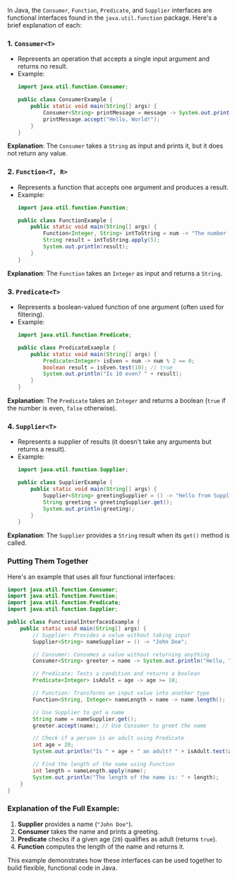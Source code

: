 In Java, the `Consumer`, `Function`, `Predicate`, and `Supplier` interfaces are functional interfaces found in the `java.util.function` package. Here's a brief explanation of each:

### 1. **`Consumer<T>`**
   - Represents an operation that accepts a single input argument and returns no result.
   - Example:
     ```java
     import java.util.function.Consumer;

     public class ConsumerExample {
         public static void main(String[] args) {
             Consumer<String> printMessage = message -> System.out.println("Message: " + message);
             printMessage.accept("Hello, World!");
         }
     }
     ```
   **Explanation**: The `Consumer` takes a `String` as input and prints it, but it does not return any value.

### 2. **`Function<T, R>`**
   - Represents a function that accepts one argument and produces a result.
   - Example:
     ```java
     import java.util.function.Function;

     public class FunctionExample {
         public static void main(String[] args) {
             Function<Integer, String> intToString = num -> "The number is " + num;
             String result = intToString.apply(5);
             System.out.println(result);
         }
     }
     ```
   **Explanation**: The `Function` takes an `Integer` as input and returns a `String`.

### 3. **`Predicate<T>`**
   - Represents a boolean-valued function of one argument (often used for filtering).
   - Example:
     ```java
     import java.util.function.Predicate;

     public class PredicateExample {
         public static void main(String[] args) {
             Predicate<Integer> isEven = num -> num % 2 == 0;
             boolean result = isEven.test(10); // true
             System.out.println("Is 10 even? " + result);
         }
     }
     ```
   **Explanation**: The `Predicate` takes an `Integer` and returns a boolean (`true` if the number is even, `false` otherwise).

### 4. **`Supplier<T>`**
   - Represents a supplier of results (it doesn't take any arguments but returns a result).
   - Example:
     ```java
     import java.util.function.Supplier;

     public class SupplierExample {
         public static void main(String[] args) {
             Supplier<String> greetingSupplier = () -> "Hello from Supplier!";
             String greeting = greetingSupplier.get();
             System.out.println(greeting);
         }
     }
     ```
   **Explanation**: The `Supplier` provides a `String` result when its `get()` method is called.

### Putting Them Together
Here's an example that uses all four functional interfaces:

```java
import java.util.function.Consumer;
import java.util.function.Function;
import java.util.function.Predicate;
import java.util.function.Supplier;

public class FunctionalInterfacesExample {
    public static void main(String[] args) {
        // Supplier: Provides a value without taking input
        Supplier<String> nameSupplier = () -> "John Doe";

        // Consumer: Consumes a value without returning anything
        Consumer<String> greeter = name -> System.out.println("Hello, " + name + "!");

        // Predicate: Tests a condition and returns a boolean
        Predicate<Integer> isAdult = age -> age >= 18;

        // Function: Transforms an input value into another type
        Function<String, Integer> nameLength = name -> name.length();

        // Use Supplier to get a name
        String name = nameSupplier.get();
        greeter.accept(name); // Use Consumer to greet the name

        // Check if a person is an adult using Predicate
        int age = 20;
        System.out.println("Is " + age + " an adult? " + isAdult.test(age));

        // Find the length of the name using Function
        int length = nameLength.apply(name);
        System.out.println("The length of the name is: " + length);
    }
}
```

### Explanation of the Full Example:
1. **Supplier** provides a name (`"John Doe"`).
2. **Consumer** takes the name and prints a greeting.
3. **Predicate** checks if a given age (`20`) qualifies as adult (returns `true`).
4. **Function** computes the length of the name and returns it.

This example demonstrates how these interfaces can be used together to build flexible, functional code in Java.
